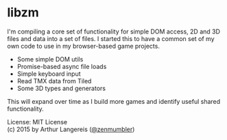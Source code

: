 # libzm

I'm compiling a core set of functionality for simple DOM access, 2D and 3D files and data into a set of files.
I started this to have a common set of my own code to use in my browser-based game projects.

* Some simple DOM utils
* Promise-based async file loads
* Simple keyboard input
* Read TMX data from Tiled
* Some 3D types and generators

This will expand over time as I build more games and identify useful shared functionality.

License: MIT License<br>
(c) 2015 by Arthur Langereis ([@zenmumbler](https://twitter.com/zenmumbler))
